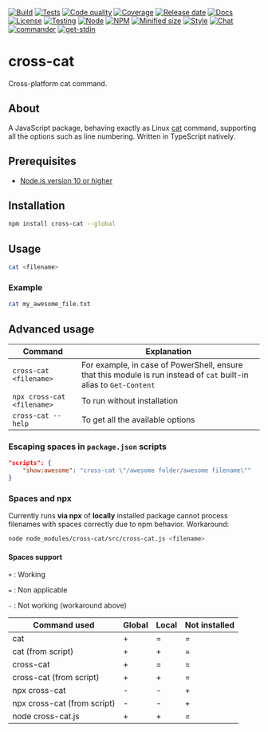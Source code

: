 [![Build](https://img.shields.io/azure-devops/build/cpuabuse/214fb8e6-083e-4136-b3fb-a012127b24f0/1?logo=azure-pipelines)](https://dev.azure.com/cpuabuse/cross-cat)
[![Tests](https://img.shields.io/azure-devops/tests/cpuabuse/214fb8e6-083e-4136-b3fb-a012127b24f0/1?logo=azure-pipelines)](https://dev.azure.com/cpuabuse/cross-cat)
[![Code quality](https://img.shields.io/codacy/grade/05e07171ea0748d8b530a59ff4264492?logo=codacy)](https://app.codacy.com/gh/cpuabuse/cross-cat)
[![Coverage](https://img.shields.io/codacy/coverage/05e07171ea0748d8b530a59ff4264492?logo=codacy)](https://app.codacy.com/gh/cpuabuse/cross-cat)
[![Release date](https://img.shields.io/github/release-date/cpuabuse/cross-cat?logo=github)](https://github.com/cpuabuse/cross-cat/releases)
[![Docs](https://img.shields.io/badge/docs-gh--pages-informationa?logo=github)](https://cpuabuse.github.io/cross-cat)
[![License](https://img.shields.io/github/license/cpuabuse/cross-cat?logo=github)](https://choosealicense.com/licenses/isc/)
[![Testing](https://img.shields.io/badge/testing-mocha-informational?logo=mocha)](https://mochajs.org)
[![Node](https://img.shields.io/node/v/cross-cat?logo=node.js)](https://www.npmjs.com/package/cross-cat)
[![NPM](https://img.shields.io/npm/v/cross-cat?logo=npm)](https://www.npmjs.com/package/cross-cat)
[![Minified size](https://img.shields.io/bundlephobia/min/cross-cat?logo=npm)](https://www.npmjs.com/package/cross-cat)
[![Style](https://img.shields.io/badge/style-prettier-informational?logo=prettier)](https://prettier.io)
[![Chat](https://img.shields.io/badge/chat-slack-informational?logo=slack)](https://join.slack.com/t/cpuabuse/shared_invite/enQtNjYzMjQ4NjY1MTUzLTZjMTY1M2NiYmZkNzBjMzI0YTQ4OGVjZDA1ODJkNjFiNDU1NDQwYjViMjBjODA1Y2Y4ZjNiYmUzODA2YWI3NDM)
[![commander](https://img.shields.io/npm/dependency-version/cross-cat/commander?logo=npm)](https://www.npmjs.com/package/commander)
[![get-stdin](https://img.shields.io/npm/dependency-version/cross-cat/get-stdin?logo=npm)](https://www.npmjs.com/package/get-stdin)

# cross-cat

Cross-platform cat command.

## About

A JavaScript package, behaving exactly as Linux [cat](https://www.gnu.org/software/coreutils/cat) command, supporting all the options such as line numbering.
Written in TypeScript natively.

## Prerequisites

- [Node.js version 10 or higher](https://nodejs.org/en/download/)

## Installation

```bash
npm install cross-cat --global
```

## Usage

```bash
cat <filename>
```

### Example

```bash
cat my_awesome_file.txt
```

## Advanced usage

Command | Explanation
--- | ---
`cross-cat <filename>` | For example, in case of PowerShell, ensure that this module is run instead of `cat` built-in alias to `Get-Content`
`npx cross-cat <filename>` | To run without installation
`cross-cat --help` | To get all the available options

### Escaping spaces in `package.json` scripts

```json
"scripts": {
	"show:awesome": "cross-cat \"/awesome folder/awesome filename\""
}
```

### Spaces and npx

Currently runs **via npx** of **locally** installed package cannot process filenames with spaces correctly due to npm behavior. Workaround:

```bash
node node_modules/cross-cat/src/cross-cat.js <filename>
```

#### Spaces support

`+`
: Working

`=`
: Non applicable

`-`
: Not working (workaround above)

Command used | Global | Local | Not installed
--- | --- | --- | ---|
cat | + | = | =
cat (from script) | + | + | =
cross-cat | + | = | =
cross-cat (from script) | + | + | =
npx cross-cat | - | - | +
npx cross-cat (from script) | - | - | +
node cross-cat.js | + | + | =